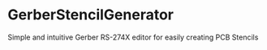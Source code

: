 # GerberStencilGenerator
Simple and intuitive Gerber RS-274X editor for easily creating PCB Stencils
